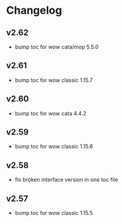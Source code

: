 # Changelog

## v2.62
* bump toc for wow cata/mop 5.5.0

## v2.61
* bump toc for wow classic 1.15.7

## v2.60
* bump toc for wow cata 4.4.2

## v2.59
* bump toc for wow classic 1.15.6

## v2.58
* fix broken interface version in one toc file

## v2.57
* bump toc for wow classic 1.15.5